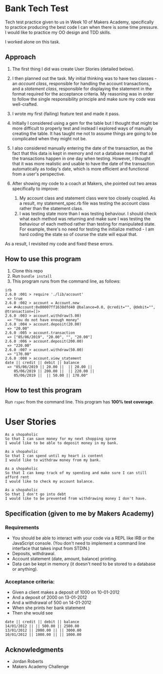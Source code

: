 # Bank Tech Test

Tech test practice given to us in Week 10 of Makers Academy, specifically to practice producing the best code I can when there is some time pressure. I would like to practice my OO design and TDD skills.

I worked alone on this task.

## Approach
1. The first thing I did was create User Stories (detailed below).

2. I then planned out the task. My initial thinking was to have two classes - an *account class*, responsible for handling the account transactions, and a *statement class*, responsible for displaying the statement in the format required for the acceptance criteria. My reasoning was in order to follow the single responsibility principle and make sure my code was well-crafted.

3. I wrote my first (failing) feature test and made it pass.

4. Initially I considered using a gem for the table but I thought that might be more difficult to properly test and instead I explored ways of manually creating the table. It has taught me not to assume things are going to be complicated when they might not be.

5. I also considered manually entering the date of the transaction, as the fact that this data is kept in memory and not a database means that all the transactions happen in one day when testing. However, I thought that it was more realistic and usable to have the date of the transaction automatically as today's date, which is more efficient and functional from a user's perspective.

6. After showing my code to a coach at Makers, she pointed out two areas specifically to improve:

    1. My account class and statement class were too closely coupled. As a result, my statement_spec.rb file was testing the account class rather than the statement class.
    2. I was testing state more than I was testing behaviour. I should check what each method was returning and make sure I was testing the behaviour of each method rather than testing for manipulated state. For example, there's no need for testing the initialize method - I am hard coding the state so of course the state will equal that.
    
  As a result, I revisited my code and fixed these errors.

## How to use this program
1. Clone this repo
2. Run `bundle install`
3. This program runs from the command line, as follows:

```
irb
2.6.0 :001 > require './lib/account'
 => true
2.6.0 :002 > account = Account.new
 => #<Account:0x00007ff1638dfd40 @balance=0.0, @credit="", @debit="", @transaction=[]>
2.6.0 :003 > account.withdraw(5.00)
 => "You do not have enough money"
2.6.0 :004 > account.deposit(20.00)
 => "20.00"
2.6.0 :005 > account.transaction
 => ["05/06/2019", "20.00", "", "20.00"]
2.6.0 :006 > account.deposit(200.00)
 => "220.00"
2.6.0 :007 > account.withdraw(50.00)
 => "170.00"
2.6.0 :008 > account.view_statement
date || credit || debit || balance
 => "05/06/2019 || 20.00 ||  || 20.00 ||
    05/06/2019 || 200.00 ||  || 220.00 ||
    05/06/2019 ||  || 50.00 || 170.00"

```

## How to test this program
Run `rspec` from the command line. This program has **100% test coverage**.

# User Stories

```
As a shopaholic
So that I can save money for my next shopping spree
I would like to be able to deposit money in my bank.

As a shopaholic
So that I can spend until my heart is content
I would like to withdraw money from my bank.

As a shopaholic
So that I can keep track of my spending and make sure I can still afford rent
I would like to check my account balance.

As a shopaholic
So that I don't go into debt
I would like to be prevented from withdrawing money I don't have.
```

## Specification (given to me by Makers Academy)

### Requirements
* You should be able to interact with your code via a REPL like IRB or the JavaScript console. (You don't need to implement a command line interface that takes input from STDIN.)
* Deposits, withdrawal.
* Account statement (date, amount, balance) printing.
* Data can be kept in memory (it doesn't need to be stored to a database or anything).

### Acceptance criteria:
- Given a client makes a deposit of 1000 on 10-01-2012
- And a deposit of 2000 on 13-01-2012
- And a withdrawal of 500 on 14-01-2012
- When she prints her bank statement
- Then she would see

```
date || credit || debit || balance
14/01/2012 || || 500.00 || 2500.00
13/01/2012 || 2000.00 || || 3000.00
10/01/2012 || 1000.00 || || 1000.00
```

## Acknowledgments
- Jordan Roberts
- Makers Academy Challenge
